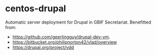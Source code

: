 centos-drupal
=============

Automatic server deployment for Drupal in GBIF Secretariat. Benefitted from:

* https://github.com/geerlingguy/drupal-dev-vm.
* https://bitbucket.org/philipnorton42/vlad/overview
* https://drupal.org/project/vdd


